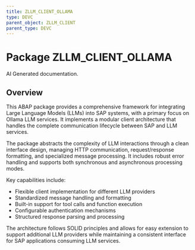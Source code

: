 ```yaml
---
title: ZLLM_CLIENT_OLLAMA
type: DEVC
parent_object: ZLLM_CLIENT
parent_type: DEVC
---
```


# Package ZLLM_CLIENT_OLLAMA

AI Generated documentation.
## Overview
This ABAP package provides a comprehensive framework for integrating Large Language Models (LLMs) into SAP systems, with a primary focus on Ollama LLM services. It implements a modular client architecture that handles the complete communication lifecycle between SAP and LLM services.

The package abstracts the complexity of LLM interactions through a clean interface design, managing HTTP communication, request/response formatting, and specialized message processing. It includes robust error handling and supports both synchronous and asynchronous processing modes.

Key capabilities include:
- Flexible client implementation for different LLM providers
- Standardized message handling and formatting
- Built-in support for tool calls and function execution
- Configurable authentication mechanisms
- Structured response parsing and processing

The architecture follows SOLID principles and allows for easy extension to support additional LLM providers while maintaining a consistent interface for SAP applications consuming LLM services.

